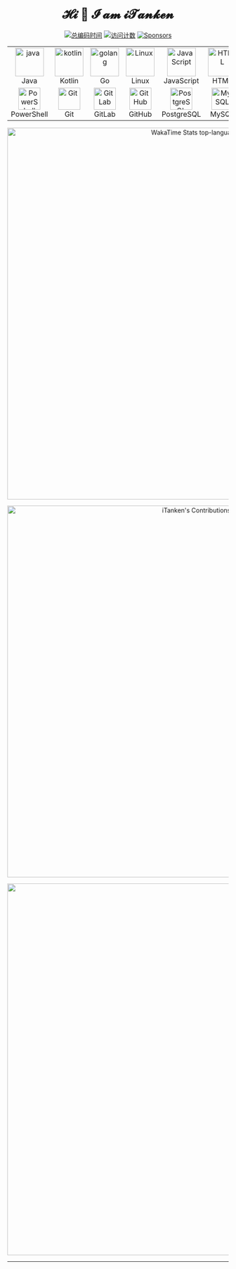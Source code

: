 <h1 align="center">𝓗𝓲 👋 𝓘 𝓪𝓶 𝓲𝓣𝓪𝓷𝓴𝓮𝓷</h1>

<p align="center">
  <a target="_blank" href="https://wakatime.com/@iTanken">
    <img alt="总编码时间" title="Wakatime coding activity Tracker" src="https://wakatime.com/badge/user/083fb826-e751-40d1-a6e0-14d05df1e605.svg?style=for-the-badge" /></a>
  <a target="_blank" href="https://github.com/iTanken">
    <img alt="访问计数" title="Profile views" src="https://komarev.com/ghpvc/?username=itanken&label=profile%20views%20&color=3fb950&style=for-the-badge" /></a>
  <a target="_blank" href="https://afdian.net/a/iTanken">
    <img alt="Sponsors" src="https://img.shields.io/github/sponsors/iTanken?color=BF4B8A&logo=githubsponsors&style=for-the-badge&label=%E7%88%B1%E5%8F%91%E7%94%B5" /></a>
</p>

<p align="center">
  <!--
  <a href="https://github.com/iTanken?tab=followers">
    <img alt="关注计数" title="Follow me on GitHub" src="https://custom-icon-badges.herokuapp.com/github/followers/iTanken?style=for-the-badge&logo=person-add&label=Followers"/></a>
  <a target="_blank" href="https://github.com/iTanken?tab=stars&sort=stargazers">
    <img alt="星标计数" title="Total stars on GitHub" src="https://custom-icon-badges.demolab.com/badge/dynamic/json?logo=star&label=Stars&style=for-the-badge&query=%24.stars&url=https://api.github-star-counter.workers.dev/user/iTanken" /></a>
  <a href="https://github.com/iTanken?tab=followers">
    <img alt="派生计数" title="Total forks on GitHub" src="https://img.shields.io/badge/dynamic/json?logo=github&label=Forks&style=for-the-badge&query=%24.forks&url=https://api.github-star-counter.workers.dev/user/iTanken"/></a>

  <a href="https://gitee.com/iTiki">
    <img alt="Gitee" title="Gitee" src="https://img.shields.io/badge/gitee-iTiki-blue?style=for-the-badge&logo=Gitee" /></a>
  -->
</p>

<table align="center" width="845">
    <tr>
        <td align="center" width="122">
          <img src="https://techstack-generator.vercel.app/java-icon.svg" alt="java" width="65" height="65" />
          <br>Java
        </td>
        <td align="center" width="122">
          <img src="https://skillicons.dev/icons?i=kotlin" alt="kotlin" width="65" height="65" />
          <br>Kotlin
        </td>
        <td align="center" width="122">
          <img src="https://skillicons.dev/icons?i=go" alt="golang" width="65" height="65" />
          <br>Go
        </td>
        <td align="center" width="122">
          <img src="https://skillicons.dev/icons?i=linux" alt="Linux" width="65" height="65" />
          <br>Linux
        </td>
        <td align="center" width="122">
          <img src="https://skillicons.dev/icons?i=js" alt="JavaScript" width="65" height="65" />
          <br>JavaScript
        </td>
        <td align="center"  width="122">
          <img src="https://skillicons.dev/icons?i=html" width="65" height="65" alt="HTML" />
          <br>HTML
        </td>
        <td align="center" width="122">
          <img src="https://skillicons.dev/icons?i=css" width="65" height="65" alt="CSS" />
          <br>CSS
        </td>
        <td align="center" width="122">
          <img src="https://techstack-generator.vercel.app/python-icon.svg" alt="python" width="65" height="65" />
          <br>Python
        </td>
    </tr>
    <tr>
        <td align="center" width="122">
          <img src="https://skillicons.dev/icons?i=powershell" width="50" height="50" alt="PowerShell" />
          <br>PowerShell
        </td>
        <td align="center" width="122"> 
          <img src="https://skillicons.dev/icons?i=git" width="50" height="50" alt="Git" />
          <br>Git
        </td>
        <td align="center"  width="122">
          <img src="https://skillicons.dev/icons?i=gitlab" width="50" height="50" alt="GitLab" />
          <br>GitLab
        </td>
        <td align="center" width="122">
          <img src="https://skillicons.dev/icons?i=github" width="50" height="50" alt="GitHub" />
          <br>GitHub
        </td>
        <td align="center" width="122">
          <img src="https://skillicons.dev/icons?i=postgres" width="50" height="50" alt="PostgreSQL" />
          <br>PostgreSQL
        </td>
        <td align="center" width="122">
          <img src="https://skillicons.dev/icons?i=mysql" width="50" height="50" alt="MySQL" />
          <br>MySQL
        </td>
        <td align="center" width="122">
          <img src="https://skillicons.dev/icons?i=sqlite" width="50" height="50" alt="SQLite" />
          <br>SQLite
        </td>
        <td align="center" width="122">
          <img src="https://skillicons.dev/icons?i=ps" width="50" height="50" alt="Photoshop" />
          <br>Photoshop
        </td>
    </tr>
</table>

<!--
<p align="center">
<a href="https://streak-stats.demolab.com/demo/?user=iTanken&theme=nord&hide_border=false&border_radius=5&locale=zh_Hans&card_width=700&mode=daily&properties=background&fire=%23EB5454&currStreakNum=%2361DAFB">
  <img width="845" alt="Github Stats top-languages" src="https://streak-stats.demolab.com/?user=iTanken&theme=nord&border_radius=5&locale=zh_Hans&card_width=700&fire=EB5454&currStreakNum=61DAFB" />
</a>
</p>

<p align="center">
  <img width="845" alt="Github Stats" src="https://github-readme-stats-itiki.vercel.app/api?username=iTanken&count_private=true&show_icons=true&theme=nord&locale=cn&title_color=88C0D0&text_color=D8DEE9&20231212"/>
</p>
-->
<p align="center">
  <img width="845" alt="WakaTime Stats top-languages" src="https://github-readme-stats-itiki.vercel.app/api/wakatime?username=iTanken&layout=compact&display_format=percent&langs_count=12&hide=json,xml,toml,yaml,nsis,text,other,go.mod&custom_title=Most%20Used%20Development%20Languages&theme=nord&locale=cn&title_color=88C0D0" />
</p>

<!--
<p align="center">
  <img width="420" alt="Top Languages by Commit" src="http://github-profile-summary-cards.vercel.app/api/cards/most-commit-language?username=iTanken&theme=nord_dark" />
  <img width="420" alt="Top Languages by Repo" src="http://github-profile-summary-cards.vercel.app/api/cards/repos-per-language?username=iTanken&theme=nord_dark" />
</p>

<p align="center">
<img width="845" alt="GitHub Profile Trophy 🏆" src="https://github-profile-trophy.vercel.app/?username=iTanken&theme=nord&row=2&column=3&margin-w=32&margin-h=32"/>
</p>
-->

<p align="center">
  <img width="845" alt="iTanken's Contributions" src="http://github-profile-summary-cards.vercel.app/api/cards/profile-details?username=iTanken&theme=nord_dark" />
</p>

<p align="center">

<!--
<a href="https://github.com/anuraghazra/github-readme-stats">
  <img height="193" alt="GitHub Stats top-languages" src="https://github-readme-stats-itiki.vercel.app/api/top-langs?username=iTanken&count_private=true&show_icons=true&theme=nord&locale=cn&title_color=88C0D0&text_color=D8DEE9&layout=compact&20230228" />
</a>
-->
</p>

<!--
<p align="center">
  <img alt="GitHub Stats top-languages" src="http://github-profile-summary-cards.vercel.app/api/cards/productive-time?username=iTanken&theme=nord_dark&utcOffset=8" />
  
  <img alt="GitHub Stats" src="http://github-profile-summary-cards.vercel.app/api/cards/most-commit-language?username=iTanken&theme=nord_dark"/>
</p>

<p align="center">
<img width="845" alt="iTanken's Activity Graph" src="https://github-readme-activity-graph.cyclic.app/graph?username=iTanken&theme=nord&custom_title=%E8%B4%A1%E7%8C%AE%E7%BB%9F%E8%AE%A1%E5%9B%BE%E8%A1%A8&radius=10" />
</p>

<p align="center">
<a href="https://app.dooboo.io/iTanken"><img width="845" src="https://stats.hyochan.dev/api/github-stats-advanced?login=itanken" /></a>
</p>

<p align="center">
  <a target="_blank" href="https://stackoverflow.com/users/15948262/tiki"><img width="845" src="https://so-stats.vercel.app/api?user=15948262&locale=cn"></a>
</p>
-->

<p align="center">
  <!--<img width="845" src="https://raw.githubusercontent.com/iTanken/iTanken/contribution-grid-snake/dark.svg">-->
  <a target="_blank" href="https://wakatime.com/@iTanken">
  <img width="845" src="https://wakatime.com/share/@iTanken/1d90785b-0d8f-44a8-9cd7-28f4f801e30f.svg">
  </a>
</p>

<!--
<details align="center">
  <summary>更多指标 📈</summary>
  <a href="https://metrics.lecoq.io/insights/iTanken" target="_blank">
    <img width="845" src="https://metrics.lecoq.io/iTanken?template=classic&base.indepth=true&base.hireable=true&isocalendar=1&languages=1&lines=1&habits=1&followup=1&notable=1&pagespeed=1&introduction=1&base=header%2C%20activity%2C%20community%2C%20repositories%2C%20metadata&base.indepth=true&base.hireable=true&base.skip=false&isocalendar=false&isocalendar.duration=full-year&languages=false&languages.limit=8&languages.threshold=0%25&languages.other=true&languages.colors=github&languages.sections=most-used&languages.indepth=false&languages.analysis.timeout=15&languages.analysis.timeout.repositories=7.5&languages.categories=markup%2C%20programming&languages.recent.categories=markup%2C%20programming&languages.recent.load=300&languages.recent.days=14&lines=false&lines.sections=base&lines.repositories.limit=4&lines.history.limit=1&habits=false&habits.from=200&habits.days=14&habits.facts=true&habits.charts=false&habits.charts.type=classic&habits.trim=false&habits.languages.limit=8&habits.languages.threshold=0%25&followup=false&followup.sections=repositories&followup.indepth=false&followup.archived=true&notable=false&notable.from=organization&notable.repositories=false&notable.indepth=false&notable.types=commit&notable.self=false&introduction=false&introduction.title=true&pagespeed=false&pagespeed.url=https%3A%2F%2Fzixizixi.cn&pagespeed.detailed=true&pagespeed.screenshot=true&pagespeed.pwa=true&config.timezone=Asia%2FShanghai" alt="Metrics"/>
  </a>
</details>

<p align="center">
  <img src="https://github-contributor-stats.vercel.app/api?username=iTanken&theme=nord&locale=cn&combine_all_yearly_contributions=true"/>
</p>

<p align="center">
<img src="https://github.githubassets.com/images/modules/profile/profile-joined-github-dark.svg">
</p>
-->

<!--
- 🌱 我目前正在学习 `Golang`、`Python`、`Kotlin`...
- 📫 如何联系我：<https://zixizixi.cn/about>
- 🔭 I’m currently working on ...
- 👯 I’m looking to collaborate on ...
- 🤔 I’m looking for help with ...
- 💬 Ask me about ...
- 😄 Pronouns: ...
- ⚡ Fun fact: ...
-->

---
